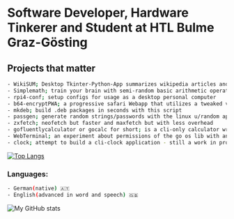 # Software Developer, Hardware Tinkerer and Student at HTL Bulme Graz-Gösting

## Projects that matter
```bash
- WikiSUM; Desktop Tkinter-Python-App summarizes wikipedia articles and you can ask an english question answering model about the context
- Simplemath; train your brain with semi-random basic arithmetic operations
- rpi4-conf; setup configs for usage as a desktop personal computer
- b64-encryptPWA; a progressive safari Webapp that utilizes a tweaked version of base64 to encrypt and decrypt strings/messages
- mkdeb; build .deb packages in seconds with this script
- passgen; generate random strings/passwords with the linux u/random api
- zxfetch; neofetch but faster and maxfetch but with less overhead
- gofluentlycalculator or gocalc for short; is a cli-only calculator written in go that works concurrent and is customizable with a .json config format
- WebTerminal; an experiment about permissions of the go os lib with an html frontend to type in cmds (use is NOT recommended!)
- clock; attempt to build a cli-clock application - still a work in progress
```

[![Top Langs](https://github-readme-stats.vercel.app/api/top-langs/?username=666hwll)](https://github.com/anuraghazra/github-readme-stats)

### Languages:
```bash
- German(native) 🇦🇹
- English(advanced in word and speech) 🇬🇧
```

![My GitHub stats](https://github-readme-stats.vercel.app/api?username=666hwll&show_icons=true&theme=tokyonight)

